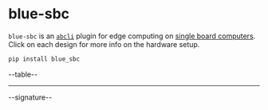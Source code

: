 # blue-sbc

`blue-sbc` is an [`abcli`](https://github.com/kamangir/awesome-bash-cli) plugin for edge computing on [single board computers](https://github.com/kamangir/blue-bracket). Click on each design for more info on the hardware setup.

```bash
pip install blue_sbc
```

--table--

---

--signature--